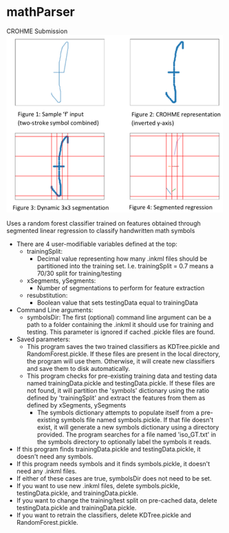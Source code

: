 # mathParser
CROHME Submission
![regression visual](regression.png?raw=true "Regression")

Uses a random forest classifier trained on features obtained through segmented linear regression to classify handwritten math symbols

* There are 4 user-modifiable variables defined at the top:
	* trainingSplit: 
		* Decimal value representing how many .inkml files should be partitioned into the 
		training set. I.e. trainingSplit = 0.7 means a 70/30 split for training/testing
	* xSegments, ySegments:
		* Number of segmentations to perform for feature extraction
	* resubstitution:
		* Boolean value that sets testingData equal to trainingData
* Command Line arguments:
	* symbolsDir: The first (optional) command line argument can be a path to a folder containing the .inkml
				it should use for training and testing. This parameter is ignored if cached .pickle files are found.
* Saved parameters:
	* This program saves the two trained classifiers as KDTree.pickle and RandomForest.pickle.
	If these files are present in the local directory, the program will use them. Otherwise,
	it will create new classifiers and save them to disk automatically.
	* This program checks for pre-existing training data and testing data named trainingData.pickle
	and testingData.pickle. If these files are not found, it will partition the 'symbols' 
	dictionary using the ratio defined by 'trainingSplit' and extract the features from them as defined by 
	xSegments, ySegments
		* The symbols dictionary attempts to populate itself from a pre-existing symbols file named
		symbols.pickle. If that file doesn't exist, it will generate a new symbols dictionary
		using a directory provided. The program searches for a file named 'iso_GT.txt' in the 
		symbols directory to optionally label the symbols it reads.
* If this program finds trainingData.pickle and testingData.pickle, it doesn't need any symbols.
* If this program needs symbols and it finds symbols.pickle, it doesn't need any .inkml files.
* If either of these cases are true, symbolsDir does not need to be set.
* If you want to use new .inkml files, delete symbols.pickle, testingData.pickle, and trainingData.pickle.
* If you want to change the training/test split on pre-cached data, delete testingData.pickle and trainingData.pickle.
* If you want to retrain the classifiers, delete KDTree.pickle and RandomForest.pickle.
